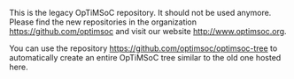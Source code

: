 This is the legacy OpTiMSoC repository. It should not be used anymore. Please find the new repositories in the organization https://github.com/optimsoc and visit our website http://www.optimsoc.org.

You can use the repository https://github.com/optimsoc/optimsoc-tree to automatically create an entire OpTiMSoC tree similar to the old one hosted here.
